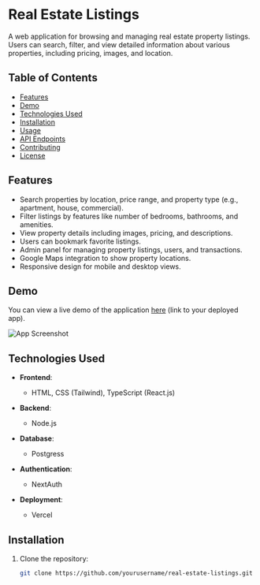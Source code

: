 # Real Estate Listings

A web application for browsing and managing real estate property listings. Users can search, filter, and view detailed information about various properties, including pricing, images, and location.

## Table of Contents

- [Features](#features)
- [Demo](#demo)
- [Technologies Used](#technologies-used)
- [Installation](#installation)
- [Usage](#usage)
- [API Endpoints](#api-endpoints)
- [Contributing](#contributing)
- [License](#license)

## Features

- Search properties by location, price range, and property type (e.g., apartment, house, commercial).
- Filter listings by features like number of bedrooms, bathrooms, and amenities.
- View property details including images, pricing, and descriptions.
- Users can bookmark favorite listings.
- Admin panel for managing property listings, users, and transactions.
- Google Maps integration to show property locations.
- Responsive design for mobile and desktop views.

## Demo

You can view a live demo of the application [here](#) (link to your deployed app).

![App Screenshot](![image](https://github.com/user-attachments/assets/702ff8d5-f7bc-4995-a502-ddf0ab93ec6c))

## Technologies Used

- **Frontend**: 
  - HTML, CSS (Tailwind), TypeScript (React.js)
  
- **Backend**: 
  - Node.js
  
- **Database**: 
  - Postgress
  
- **Authentication**: 
  - NextAuth
  
- **Deployment**: 
  - Vercel

## Installation

1. Clone the repository:

   ```bash
   git clone https://github.com/yourusername/real-estate-listings.git
